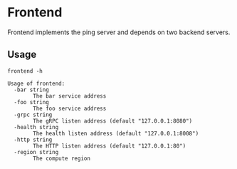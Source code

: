 # Frontend

Frontend implements the ping server and depends on two backend servers.

## Usage

```
frontend -h
```

```
Usage of frontend:
  -bar string
    	The bar service address
  -foo string
    	The foo service address
  -grpc string
    	The gRPC listen address (default "127.0.0.1:8080")
  -health string
    	The health listen address (default "127.0.0.1:8008")
  -http string
    	The HTTP listen address (default "127.0.0.1:80")
  -region string
    	The compute region
```
